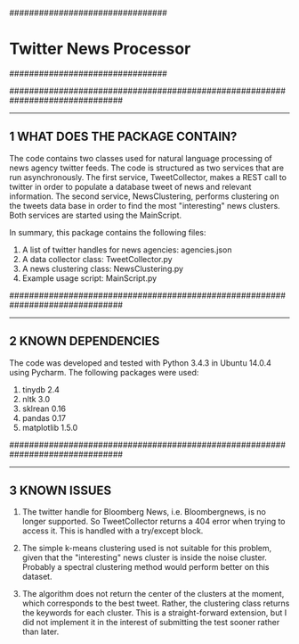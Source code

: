 ################################
# Twitter News Processor 	   #
################################

###############################################################################

--------------------------------
1 WHAT DOES THE PACKAGE CONTAIN?
--------------------------------

The code contains two classes used for natural language processing of news 
agency twitter feeds. The code is structured as two services that are run 
asynchronously. The first service, TweetCollector, makes a REST call to 
twitter in order to populate a database tweet of news and relevant information. 
The second service, NewsClustering, performs clustering on the tweets data base 
in order to find the most "interesting" news clusters. Both services are started 
using the MainScript.

In summary, this package contains the following files:

1. A list of twitter handles for news agencies: agencies.json
2. A data collector class: TweetCollector.py
3. A news clustering class: NewsClustering.py
4. Example usage script: MainScript.py

###############################################################################

--------------------------------
2 KNOWN DEPENDENCIES
--------------------------------

The code was developed and tested with Python 3.4.3 in Ubuntu 14.0.4 using Pycharm.
The following packages were used:

1. tinydb 2.4
2. nltk 3.0
3. sklrean 0.16
4. pandas 0.17
5. matplotlib 1.5.0

###############################################################################

--------------------------------
3 KNOWN ISSUES
--------------------------------

1. The twitter handle for Bloomberg News, i.e. Bloombergnews, is no longer 
supported. So TweetCollector returns a 404 error when trying to access it. This
is handled with a try/except block.

2. The simple k-means clustering used is not suitable for this problem, given that 
the "interesting" news cluster is inside the noise cluster. Probably a spectral
clustering method would perform better on this dataset.

3. The algorithm does not return the center of the clusters at the moment, which
corresponds to the best tweet. Rather, the clustering class returns the keywords
for each cluster. This is a straight-forward extension, but I did not implement
it in the interest of submitting the test sooner rather than later.
